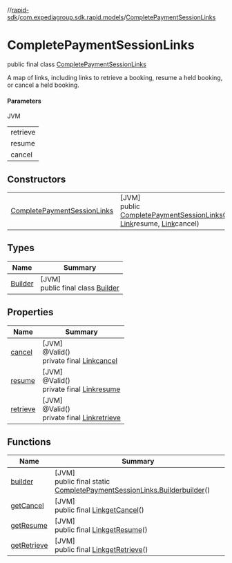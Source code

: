 //[rapid-sdk](../../../index.md)/[com.expediagroup.sdk.rapid.models](../index.md)/[CompletePaymentSessionLinks](index.md)

# CompletePaymentSessionLinks

public final class [CompletePaymentSessionLinks](index.md)

A map of links, including links to retrieve a booking, resume a held booking, or cancel a held booking.

#### Parameters

JVM

| |
|---|
| retrieve |
| resume |
| cancel |

## Constructors

| | |
|---|---|
| [CompletePaymentSessionLinks](-complete-payment-session-links.md) | [JVM]<br>public [CompletePaymentSessionLinks](index.md)[CompletePaymentSessionLinks](-complete-payment-session-links.md)([Link](../-link/index.md)retrieve, [Link](../-link/index.md)resume, [Link](../-link/index.md)cancel) |

## Types

| Name | Summary |
|---|---|
| [Builder](-builder/index.md) | [JVM]<br>public final class [Builder](-builder/index.md) |

## Properties

| Name | Summary |
|---|---|
| [cancel](index.md#-1793669381%2FProperties%2F700308213) | [JVM]<br>@Valid()<br>private final [Link](../-link/index.md)[cancel](index.md#-1793669381%2FProperties%2F700308213) |
| [resume](index.md#1279683752%2FProperties%2F700308213) | [JVM]<br>@Valid()<br>private final [Link](../-link/index.md)[resume](index.md#1279683752%2FProperties%2F700308213) |
| [retrieve](index.md#-9005703%2FProperties%2F700308213) | [JVM]<br>@Valid()<br>private final [Link](../-link/index.md)[retrieve](index.md#-9005703%2FProperties%2F700308213) |

## Functions

| Name | Summary |
|---|---|
| [builder](builder.md) | [JVM]<br>public final static [CompletePaymentSessionLinks.Builder](-builder/index.md)[builder](builder.md)() |
| [getCancel](get-cancel.md) | [JVM]<br>public final [Link](../-link/index.md)[getCancel](get-cancel.md)() |
| [getResume](get-resume.md) | [JVM]<br>public final [Link](../-link/index.md)[getResume](get-resume.md)() |
| [getRetrieve](get-retrieve.md) | [JVM]<br>public final [Link](../-link/index.md)[getRetrieve](get-retrieve.md)() |
